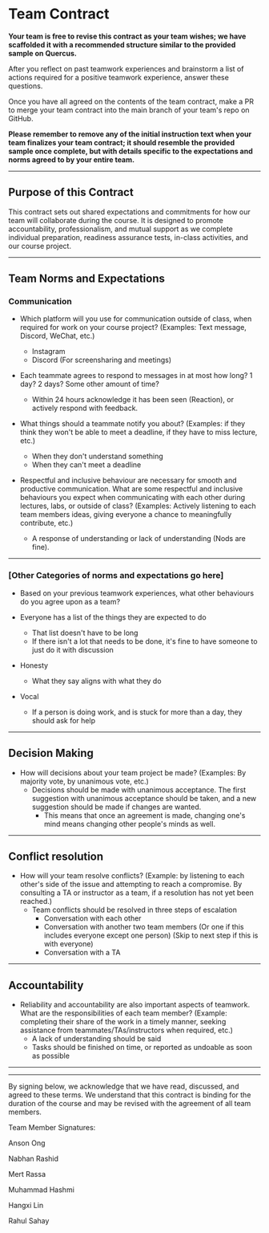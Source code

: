 # Team Contract

**Your team is free to revise this contract as your team wishes; we have scaffolded it with a recommended structure similar to the provided sample on Quercus.**

After you reflect on past teamwork experiences and brainstorm a list of actions required for a positive teamwork experience, answer these questions. 

Once you have all agreed on the contents of the team contract, make a PR to merge your team contract into the main branch of your team's repo on GitHub.

**Please remember to remove any of the initial instruction text when your team finalizes your team contract; it should resemble the provided sample once complete, but with details specific to the expectations and norms agreed to by your entire team.**

---
## Purpose of this Contract

This contract sets out shared expectations and commitments for how our team will collaborate during the course. It is designed to promote accountability, professionalism, and mutual support as we complete individual preparation, readiness assurance tests, in-class activities, and our course project.

---
## Team Norms and Expectations

### Communication

* Which platform will you use for communication outside of class, when required for work on your course project? (Examples: Text message, Discord, WeChat, etc.)

  - Instagram
  - Discord (For screensharing and meetings)

* Each teammate agrees to respond to messages in at most how long? 1 day? 2 days? Some other amount of time?

  - Within 24 hours acknowledge it has been seen (Reaction), or actively respond with feedback.

* What things should a teammate notify you about? (Examples: if they think they won't be able to meet a deadline, if they have to miss lecture, etc.)

  - When they don't understand something
  - When they can't meet a deadline

* Respectful and inclusive behaviour are necessary for smooth and productive communication. What are some respectful and inclusive behaviours you expect when communicating with each other during lectures, labs, or outside of class? (Examples: Actively listening to each team members ideas, giving everyone a chance to meaningfully contribute, etc.)
  - A response of understanding or lack of understanding (Nods are fine).
---

### [Other Categories of norms and expectations go here]

* Based on your previous teamwork experiences, what other behaviours do you agree upon as a team?
* Everyone has a list of the things they are expected to do

  - That list doesn't have to be long
  - If there isn't a lot that needs to be done, it's fine to have someone to just do it with discussion
* Honesty

  - What they say aligns with what they do
* Vocal

  - If a person is doing work, and is stuck for more than a day, they should ask for help

---

## Decision Making

* How will decisions about your team project be made? (Examples: By majority vote, by unanimous vote, etc.)
  - Decisions should be made with unanimous acceptance. The first suggestion with unanimous acceptance should be taken, and a new suggestion should be made if changes are wanted.
    - This means that once an agreement is made, changing one's mind means changing other people's minds as well.

---
## Conflict resolution

* How will your team resolve conflicts? (Example: by listening to each other's side of the issue and attempting to reach a compromise. By consulting a TA or instructor as a team, if a resolution has not yet been reached.)
  - Team conflicts should be resolved in three steps of escalation
    - Conversation with each other
    - Conversation with another two team members (Or one if this includes everyone except one person) (Skip to next step if this is with everyone)
    - Conversation with a TA
---

## Accountability

* Reliability and accountability are also important aspects of teamwork. What are the responsibilities of each team member? (Example: completing their share of the work in a timely manner, seeking assistance from teammates/TAs/instructors when required, etc.)
  - A lack of understanding should be said
  - Tasks should be finished on time, or reported as undoable as soon as possible
---

---

By signing below, we acknowledge that we have read, discussed, and agreed to these terms. We understand that this contract is binding for the duration of the course and may be revised with the agreement of all team members.

Team Member Signatures:

Anson Ong

Nabhan Rashid

Mert Rassa

Muhammad Hashmi

Hangxi Lin

Rahul Sahay
